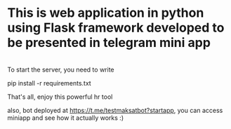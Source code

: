 <h1>This is web application in python using Flask framework developed to be presented in telegram mini app</h1><br>
To start the server, you need to write<br>

pip install -r requirements.txt<br>

That's all, enjoy this powerful hr tool<br>

also, bot deployed at https://t.me/testmaksatbot?startapp, you can access miniapp and see how it actually works :) 
